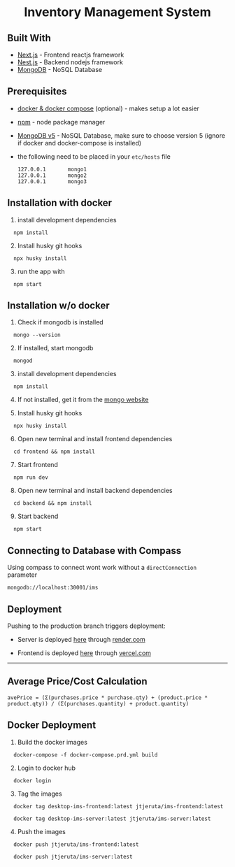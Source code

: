 <div align="center">
  <h1 align="center">Inventory Management System</h1>
</div>

## Built With

-   [Next.js](https://nextjs.org/) - Frontend reactjs framework
-   [Nest.js](https://nestjs.com/) - Backend nodejs framework
-   [MongoDB](https://www.mongodb.com/) - NoSQL Database

## Prerequisites

-   [docker & docker compose](https://docs.docker.com/compose/) (optional) - makes setup a lot easier
-   [npm](https://nodejs.org/en/) - node package manager
-   [MongoDB v5](https://www.mongodb.com/try/download/community) - NoSQL Database, make sure to choose version 5 (ignore if docker and docker-compose is installed)
-   the following need to be placed in your `etc/hosts` file

    ```
    127.0.0.1       mongo1
    127.0.0.1       mongo2
    127.0.0.1       mongo3
    ```

## Installation with docker

1. install development dependencies

```
  npm install
```

2. Install husky git hooks

```
  npx husky install
```

3. run the app with

```
  npm start
```

## Installation w/o docker

1. Check if mongodb is installed

```
  mongo --version
```

2. If installed, start mongodb

```
  mongod
```

3. install development dependencies

```
  npm install
```

4. If not installed, get it from the [mongo website](https://www.mongodb.com/)

5. Install husky git hooks

```
  npx husky install
```

6. Open new terminal and install frontend dependencies

```
  cd frontend && npm install
```

7. Start frontend

```
  npm run dev
```

8. Open new terminal and install backend dependencies

```
  cd backend && npm install
```

9. Start backend

```
  npm start
```

## Connecting to Database with Compass

Using compass to connect wont work without a `directConnection` parameter

```
mongodb://localhost:30001/ims
```

## Deployment

Pushing to the production branch triggers deployment:

-   Server is deployed [here](https://dashboard.render.com/web/srv-ccb9atkgqg461mcodu70) through [render.com](https://dashboard.render.com/web/srv-ccb9atkgqg461mcodu70)

-   Frontend is deployed [here](https://desktop-ims.vercel.app) through [vercel.com](https://vercel.com/tristanjeruta/desktop-ims)

---

## Average Price/Cost Calculation

```
avePrice = (Σ(purchases.price * purchase.qty) + (product.price * product.qty)) / (Σ(purchases.quantity) + product.quantity)
```

## Docker Deployment

1. Build the docker images

```
  docker-compose -f docker-compose.prd.yml build
```

2. Login to docker hub

```
  docker login
```

3. Tag the images

```
  docker tag desktop-ims-frontend:latest jtjeruta/ims-frontend:latest

  docker tag desktop-ims-server:latest jtjeruta/ims-server:latest
```

4. Push the images

```
  docker push jtjeruta/ims-frontend:latest

  docker push jtjeruta/ims-server:latest
```
